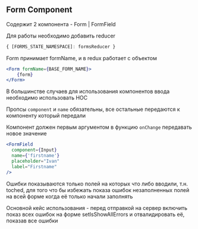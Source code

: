 ## Form Component

Содержит 2 компонента - Form | FormField

Для работы необходимо добавить reducer 

```js script
{ [FORMS_STATE_NAMESPACE]: formsReducer }
```

Form принимает formName, и в redux работает с объектом 

```jsx
<Form formName={BASE_FORM_NAME}>
    {form}
</Form>
```

В большинстве случаев для использования компонентов ввода необходимо использовать HOC

Пропсы `component` и `name` обязательны, все остальные передаются к компоненту который передали

Компонент должен первым аргументом в функцию `onChange` передавать новое значение

```jsx
<FormField
  component={Input}
  name={'firstname'}
  placeholder="Ivan"
  label="Firstname"
/>
```


Ошибки показываются только полей на которых что либо вводили, т.н. toched, для того что бы избежать показа ошибок незаполненных полей на всей форме когда её только начали заполнять

Основной кейс использования - перед отправкой на сервер включить показ всех ошибок на форме setIsShowAllErrors и отвалидировать её, показав все ошибки